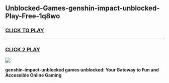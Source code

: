 
## Unblocked-Games-genshin-impact-unblocked-Play-Free-1q8wo
<h3>
<a href="https://premium76.site?title=genshin-impact-unblocked&ref=12A">CLICK TO PLAY</a></h3>
<hr>

<h3>
<a href="https://premium76.site?title=genshin-impact-unblocked&ref=12A">CLICK 2 PLAY</a>
  
</h3>

<a href="https://premium76.site?title=genshin-impact-unblocked&ref=12A"><img src="https://clearcache.store/games.png"></a>


**genshin-impact-unblocked games unblocked: Your Gateway to Fun and Accessible Online Gaming**
